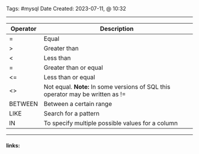 
Tags: #mysql 
Date Created:  2023-07-11, @ 10:32

------------------------------------------

Operator|Description
---|---
=|Equal
\>|Greater than
<|Less than
=|Greater than or equal
<=|Less than or equal
<>|Not equal. **Note:** In some versions of SQL this operator may be written as !=
BETWEEN|Between a certain range
LIKE|Search for a pattern
IN|To specify multiple possible values for a column

---------------------
#### links:
